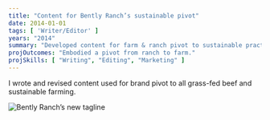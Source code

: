 ```yaml
---
title: "Content for Bently Ranch’s sustainable pivot"
date: 2014-01-01
tags: [ 'Writer/Editor' ]
years: "2014"
summary: "Developed content for farm & ranch pivot to sustainable practices."
projOutcomes: "Embodied a pivot from ranch to farm."
projSkills: [ "Writing", "Editing", "Marketing" ]
---
```


I wrote and revised content used for brand pivot to all grass-fed beef and sustainable farming. 

![Bently Ranch&rsquo;s new tagline](/bently-ranch-sample.webp)